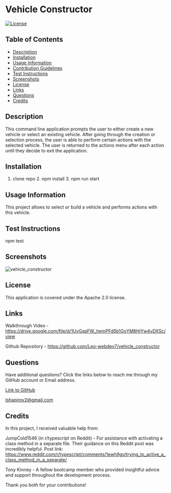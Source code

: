 # Vehicle Constructor

[![License](https://img.shields.io/badge/License-Apache_2.0-blue.svg)](https://opensource.org/licenses/Apache-2.0)

## Table of Contents

* [Description](#description)
* [Installation](#installation)
* [Usage Information](#usage-information)
* [Contribution Guidelines](#contribution-guidelines)
* [Test Instructions](#test-instructions)
* [Screenshots](#screenshots)
* [License](#license)
* [Links](#links)
* [Questions](#questions)
* [Credits](#credits)

## Description

This command line application prompts the user to either create a new vehicle or select an existing vehicle. After going through the creation or selection process, the user is able to perform certain actions with the selected vehicle. The user is returned to the actions menu after each action until they decide to exit the application.

## Installation

1. clone repo 2. npm install 3. npm run start

## Usage Information

This project allows to select or build a vehicle and performs actions with this vehicle.

## Test Instructions

npm test

## Screenshots

![vehicle_constructor](https://github.com/user-attachments/assets/25ea7386-6398-41f4-b0a7-5bf42b908818)

## License

This application is covered under the Apache 2.0 license.

## Links

Walkthrough Video - https://drive.google.com/file/d/1UvGspFW_hemPFd5b1GxYM8HjYw4vDXSc/view

Github Repository - https://github.com/Leo-webdev7/vehicle_constructor

## Questions

Have additional questions? Click the links below to reach me through my GitHub account or Email address.

[Link to GitHub](https://github.com/Leo-webdev7)

<a href="mailto:lshapirov2@gmail.com">lshapirov2@gmail.com</a>

## Credits

In this project, I received valuable help from:

JumpCold1546 (in r/typescript on Reddit) - For assistance with activating a class method in a separate file. Their guidance on this Reddit post was incredibly helpful.
Post link: https://www.reddit.com/r/typescript/comments/1ewh9gv/trying_to_active_a_class_method_in_a_separate/

Tony Kinney - A fellow bootcamp member who provided insightful advice and support throughout the development process.

Thank you both for your contributions!





